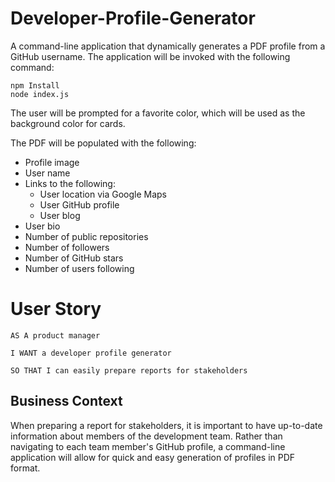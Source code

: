 # Developer-Profile-Generator


A command-line application that dynamically generates a PDF profile from a GitHub username. The application will be invoked with the following command:

```
npm Install
node index.js
```

The user will be prompted for a favorite color, which will be used as the background color for cards.

The PDF will be populated with the following:

* Profile image
* User name
* Links to the following:
  * User location via Google Maps
  * User GitHub profile
  * User blog
* User bio
* Number of public repositories
* Number of followers
* Number of GitHub stars
* Number of users following



# User Story
```
AS A product manager

I WANT a developer profile generator

SO THAT I can easily prepare reports for stakeholders
```


## Business Context

When preparing a report for stakeholders, it is important to have up-to-date information about members of the development team. Rather than navigating to each team member's GitHub profile, a command-line application will allow for quick and easy generation of profiles in PDF format.

